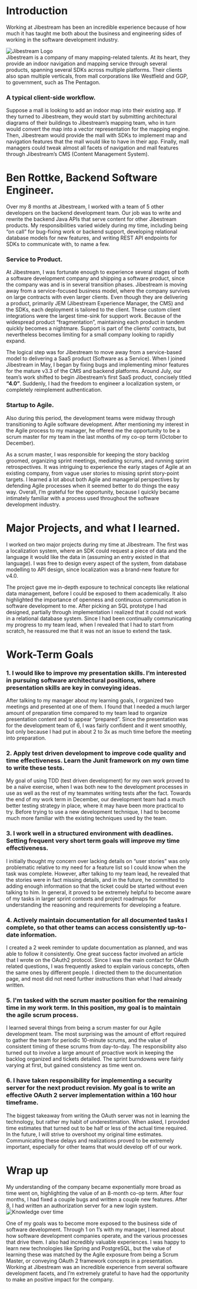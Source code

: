 # Introduction
Working at Jibestream has been an incredible experience because of how much it has taught me both about the business and engineering sides of working in the software development industry.

![Jibestream Logo][js-logo]  
Jibestream is a company of many mapping-related talents. At its heart, they provide an indoor navigation and mapping service through several products, spanning several SDKs across multiple platforms. Their clients also span multiple verticals, from mall corporations like Westfield and GGP, to government, such as The Pentagon.

### A typical client-side workflow.
Suppose a mall is looking to add an indoor map into their existing app. If they turned to Jibestream, they would start by submitting architectural diagrams of their buildings to Jibestream’s mapping team, who in turn would convert the map into a vector representation for the mapping engine. Then, Jibestream would provide the mall with SDKs to implement map and navigation features that the mall would like to have in their app. Finally, mall managers could tweak almost all facets of navigation and mall features through Jibestream’s CMS (Content Management System).

# Ben Rottke, Backend Software Engineer.
Over my 8 months at Jibestream, I worked with a team of 5 other developers on the backend development team. Our job was to write and rewrite the backend Java APIs that serve content for other Jibestream products. My responsibilities varied widely during my time, including being “on call” for bug-fixing work or backend support, developing relational database models for new features, and writing REST API endpoints for SDKs to communicate with, to name a few.

### Service to Product.
At Jibestream, I was fortunate enough to experience several stages of both a software development company and shipping a software product, since the company was and is in several transition phases. Jibestream is moving away from a service-focused business model, where the company survives on large contracts with even larger clients. Even though they are delivering a product, primarily JEM (Jibestream Experience Manager, the CMS) and the SDKs, each deployment is tailored to the client. These custom client integrations were the largest time-sink for support work. Because of the widespread product “fragmentation”, maintaining each product in tandem quickly becomes a nightmare. Support is part of the clients’ contracts, but nevertheless becomes limiting for a small company looking to rapidly expand.

The logical step was for Jibestream to move away from a service-based model to delivering a SaaS product (Software as a Service). When I joined Jibestream in May, I began by fixing bugs and implementing minor features for the mature v3.3 of the CMS and backend platforms. Around July, our team’s work shifted to begin Jibestream’s first SaaS product, concisely titled **“4.0”**. Suddenly, I had the freedom to engineer a localization system, or completely reimplement authentication.

### Startup to Agile.
Also during this period, the development teams were midway through transitioning to Agile software development. After mentioning my interest in the Agile process to my manager, he offered me the opportunity to be a scrum master for my team in the last months of my co-op term (October to December).

As a scrum master, I was responsible for keeping the story backlog groomed, organizing sprint meetings, mediating scrums, and running sprint retrospectives. It was intriguing to experience the early stages of Agile at an existing company, from vague user stories to missing sprint story-point targets. I learned a lot about both Agile and managerial perspectives by defending Agile processes when it seemed better to do things the easy way. Overall, I’m grateful for the opportunity, because I quickly became intimately familiar with a process used throughout the software development industry.

# Major Projects, and what I learned.
I worked on two major projects during my time at Jibestream. The first was a localization system, where an SDK could request a piece of data and the language it would like the data in (assuming an entry existed in that language). I was free to design every aspect of the system, from database modelling to API design, since localization was a brand-new feature for v4.0.

The project gave me in-depth exposure to technical concepts like relational data management, before I could be exposed to them academically. It also highlighted the importance of openness and continuous communication in software development to me. After picking an SQL prototype I had designed, partially through implementation I realized that it could not work in a relational database system. Since I had been continually communicating my progress to my team lead, when I revealed that I had to start from scratch, he reassured me that it was not an issue to extend the task.

# Work-Term Goals
### 1. I would like to improve my presentation skills. I’m interested in pursuing software architectural positions, where presentation skills are key in conveying ideas.
After talking to my manager about my learning goals, I organized two meetings and presented at one of them. I found that I needed a much larger amount of preparation time compared to my team lead to organize presentation content and to appear “prepared”. Since the presentation was for the development team of 6, I was fairly confident and it went smoothly, but only because I had put in about 2 to 3x as much time before the meeting into preparation.

### 2. Apply test driven development to improve code quality and time effectiveness. Learn the Junit framework on my own time to write these tests.
My goal of using TDD (test driven development) for my own work proved to be a naïve exercise, when I was both new to the development processes in use as well as the rest of my teammates writing tests after the fact. Towards the end of my work term in December, our development team had a much better testing strategy in place, where it may have been more practical to try. Before trying to use a new development technique, I had to become much more familiar with the existing techniques used by the team.

### 3. I work well in a structured environment with deadlines. Setting frequent very short term goals will improve my time effectiveness.
I initially thought my concern over lacking details on “user stories” was only problematic relative to my need for a feature list so I could know when the task was complete. However, after talking to my team lead, he revealed that the stories were in fact missing details, and in the future, he committed to adding enough information so that the ticket could be started without even talking to him. In general, it proved to be extremely helpful to become aware of my tasks in larger sprint contexts and project roadmaps for understanding the reasoning and requirements for developing a feature.

### 4. Actively maintain documentation for all documented tasks I complete, so that other teams can access consistently up-to-date information.
I created a 2 week reminder to update documentation as planned, and was able to follow it consistently. One great success factor involved an article that I wrote on the OAuth2 protocol. Since I was the main contact for OAuth related questions, I was frequently asked to explain various concepts, often the same ones by different people. I directed them to the documentation page, and most did not need further instructions than what I had already written.

### 5. I'm tasked with the scrum master position for the remaining time in my work term. In this position, my goal is to maintain the agile scrum process.
I learned several things from being a scrum master for our Agile development team. The most surprising was the amount of effort required to gather the team for periodic 10-minute scrums, and the value of consistent timing of these scrums from day-to-day. The responsibility also turned out to involve a large amount of proactive work in keeping the backlog organized and tickets detailed. The sprint burndowns were fairly varying at first, but gained consistency as time went on.

### 6. I have taken responsibility for implementing a security server for the next product revision. My goal is to write an effective OAuth 2 server implementation within a 160 hour timeframe.
The biggest takeaway from writing the OAuth server was not in learning the technology, but rather my habit of underestimation. When asked, I provided time estimates that turned out to be half or less of the actual time required. In the future, I will strive to overshoot my original time estimates. Communicating these delays and realizations proved to be extremely important, especially for other teams that would develop off of our work.

# Wrap up
My understanding of the company became exponentially more broad as time went on, highlighting the value of an 8-month co-op term. After four months, I had fixed a couple bugs and written a couple new features. After 8, I had written an authorization server for a new login system.
![Knowledge over time][scope-graph]

One of my goals was to become more exposed to the business side of software development. Through 1 on 1’s with my manager, I learned about how software development companies operate, and the various processes that drive them. I also had incredibly valuable experiences. I was happy to learn new technologies like Spring and PostgreSQL, but the value of learning these was matched by the Agile exposure from being a Scrum Master, or conveying OAuth 2 framework concepts in a presentation. Working at Jibestream was an incredible experience from several software development facets, and I’m extremely grateful to have had the opportunity to make an positive impact for the company.


[js-logo]: js-logo-2.png "Jibestream Logo"
[scope-graph]: knowledge.png "Knowledge over time"
